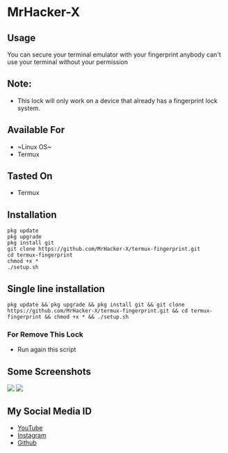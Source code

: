 # MrHacker-X
## Usage
You can secure your terminal emulator with your fingerprint anybody can't use your terminal without your permission 
## Note:
+ This lock will only work on a device that already has a fingerprint lock system.
## Available For
+ ~Linux OS~
+ Termux
## Tasted On
+ Termux

## Installation
```
pkg update
pkg upgrade
pkg install git
git clone https://github.com/MrHacker-X/termux-fingerprint.git
cd termux-fingerprint
chmod +x *
./setup.sh
```
## Single line installation

```
pkg update && pkg upgrade && pkg install git && git clone https://github.com/MrHacker-X/termux-fingerprint.git && cd termux-fingerprint && chmod +x * && ./setup.sh
```

### For Remove This Lock
+ Run again this script


## Some Screenshots
![](https://g.top4top.io/p_1864vvr900.jpg)
![](https://a.top4top.io/p_18648yzmf0.jpg)

## My Social Media ID
+ [YouTube](https://youtube.com/channel/UC2t1smKARnlzoqELbyEhXVw)
+ [Instagram](https://instagram.com/hackerx30)
+ [Github](https://github.com/MrHacker-X/)
